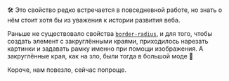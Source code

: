 🛠 Это свойство редко встречается в повседневной работе, но знать о нём стоит хотя бы из уважения к истории развития веба.

Раньше не существовало свойства [`border-radius`](/css/border-radius/), и для того, чтобы создать элемент с закруглёнными краями, приходилось нарезать картинки и задавать рамку именно при помощи изображения. А закруглённые края, как на зло, были тогда в большой моде 🤯

Короче, нам повезло, сейчас попроще.
